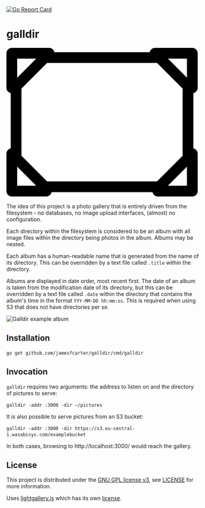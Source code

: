 [![Go Report Card](https://goreportcard.com/badge/github.com/jamesfcarter/galldir)](https://goreportcard.com/report/github.com/jamesfcarter/galldir)

# galldir

![Galldir](./data/assets/img/album.png)

The idea of this project is a photo gallery that is entirely driven from the
filesystem - no databases, no image upload interfaces, (almost) no
configuration.

Each directory within the filesystem is considered to be an album with all
image files within the directory being photos in the album. Albums may be
nested.

Each album has a human-readable name that is generated from the name of its
directory. This can be overridden by a text file called `.title` within the
directory.

Albums are displayed in date order, most recent first. The date of an album is
taken from the modification date of its directory, but this can be overridden
by a text file called `.date` within the directory that contains the album's
time in the format `YYY-MM-DD hh:mm:ss`. This is required when using S3 that
does not have directories per se.

![Galldir example album](http://jfc.org.uk/img/galldir-example.jpg)

## Installation

```
go get github.com/jamesfcarter/galldir/cmd/galldir
```

## Invocation

`galldir` requires two arguments: the address to listen on and the directory of
pictures to serve:
```
galldir -addr :3000 -dir ~/pictures
```

It is also possible to serve pictures from an S3 bucket:
```
galldir -addr :3000 -dir https://s3.eu-central-1.wasabisys.com/examplebucket
```

In both cases, browsing to http://localhost:3000/ would reach the gallery.

## License

This project is distributed under the [GNU GPL license
v3](https://www.gnu.org/licenses/gpl-3.0.en.html), see [LICENSE](./LICENSE) for
more information.

Uses [lightgallery.js](https://github.com/sachinchoolur/lightgallery.js) which
has its own
[license](https://github.com/sachinchoolur/lightgallery.js/blob/master/LICENSE.md).
